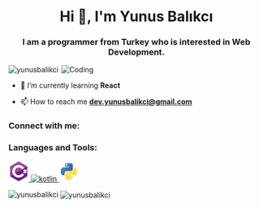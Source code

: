 <h1 align="center">Hi 👋, I'm Yunus Balıkcı</h1>
<h3 align="center">I am a programmer from Turkey who is interested in Web Development.</h3>
<img align="right" alt="Coding" width="400" src="https://t3.ftcdn.net/jpg/01/78/65/02/360_F_178650212_oePgGaIhKUhz0cIg2bLBGsFsdbWs5Xwj.jpg">

<p align="left"> <img src="https://komarev.com/ghpvc/?username=yunusbalikci&label=Profile%20views&color=0e75b6&style=flat" alt="yunusbalikci" /> </p>

- 🌱 I’m currently learning **React**

- 📫 How to reach me **dev.yunusbalikci@gmail.com**

<h3 align="left">Connect with me:</h3>
<p align="left">
</p>

<h3 align="left">Languages and Tools:</h3>
<p align="left"> <a href="https://www.w3schools.com/cs/" target="_blank" rel="noreferrer"> <img src="https://raw.githubusercontent.com/devicons/devicon/master/icons/csharp/csharp-original.svg" alt="csharp" width="40" height="40"/> </a> <a href="https://kotlinlang.org" target="_blank" rel="noreferrer"> <img src="https://www.vectorlogo.zone/logos/kotlinlang/kotlinlang-icon.svg" alt="kotlin" width="40" height="40"/> </a> <a href="https://www.python.org" target="_blank" rel="noreferrer"> <img src="https://raw.githubusercontent.com/devicons/devicon/master/icons/python/python-original.svg" alt="python" width="40" height="40"/> </a> </p>

<p><img align="left" src="https://github-readme-stats.vercel.app/api/top-langs?username=yunusbalikci&show_icons=true&locale=en&layout=compact" alt="yunusbalikci" /></p>

<p>&nbsp;<img align="center" src="https://github-readme-stats.vercel.app/api?username=yunusbalikci&show_icons=true&locale=en" alt="yunusbalikci" /></p>

